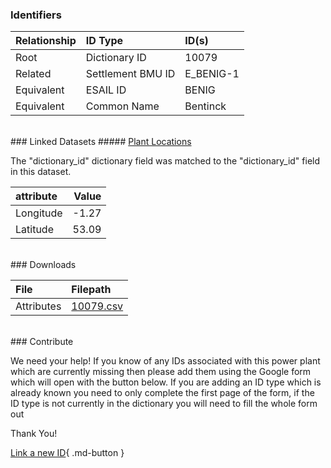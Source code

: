 ### Identifiers

| Relationship   | ID Type           | ID(s)     |
|:---------------|:------------------|:----------|
| Root           | Dictionary ID     | 10079     |
| Related        | Settlement BMU ID | E_BENIG-1 |
| Equivalent     | ESAIL ID          | BENIG     |
| Equivalent     | Common Name       | Bentinck  |

<br>
### Linked Datasets
##### <a href="https://osuked.github.io/Power-Station-Dictionary/datasets/plant-locations">Plant Locations</a>



The "dictionary_id" dictionary field was matched to the "dictionary_id" field in this dataset.

| attribute   |   Value |
|:------------|--------:|
| Longitude   |   -1.27 |
| Latitude    |   53.09 |


<br>
### Downloads


| File       | Filepath                                                                              |
|:-----------|:--------------------------------------------------------------------------------------|
| Attributes | [10079.csv](https://osuked.github.io/Power-Station-Dictionary/object_attrs/10079.csv) |


<br>
### Contribute

We need your help! If you know of any IDs associated with this power plant which are currently missing then please add them using the Google form which will open with the button below. If you are adding an ID type which is already known you need to only complete the first page of the form, if the ID type is not currently in the dictionary you will need to fill the whole form out

Thank You!

[Link a new ID](https://docs.google.com/forms/d/e/1FAIpQLSc5jRsQ7NgiLLXbwo9PUdwTQyuqbRwThltG56-o6NVSe7E_nw/viewform?usp=pp_url&entry.251912331=10079){ .md-button }